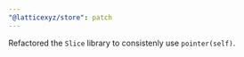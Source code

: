 ```yaml
---
"@latticexyz/store": patch
---
```


Refactored the `Slice` library to consistenly use `pointer(self)`.
